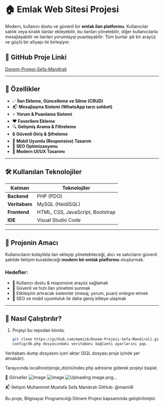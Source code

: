 # 🏠 Emlak Web Sitesi Projesi

Modern, kullanıcı dostu ve güvenli bir **emlak ilan platformu**. Kullanıcılar satılık veya kiralık ilanlar ekleyebilir, bu ilanları yönetebilir, diğer kullanıcılarla mesajlaşabilir ve ilanları yorumlayıp puanlayabilir. Tüm bunlar şık bir arayüz ve güçlü bir altyapı ile birleşiyor.

## 🔗 GitHub Proje Linki
[Donem-Projesi-Sefa-Mandirali](https://github.com/mamii6/Donem-Projesi-Sefa-Mandirali)

---

## 📌 Özellikler

- ✅ **İlan Ekleme, Güncelleme ve Silme (CRUD)**
- 📬 **Mesajlaşma Sistemi (WhatsApp tarzı sohbet)**
- ⭐ **Yorum & Puanlama Sistemi**
- ❤️ **Favorilere Ekleme**
- 🔍 **Gelişmiş Arama & Filtreleme**
- 🔒 **Güvenli Giriş & Şifreleme**
- 📱 **Mobil Uyumlu (Responsive) Tasarım**
- 🧠 **SEO Optimizasyonu**
- 💅 **Modern UI/UX Tasarımı**

---

## 🛠 Kullanılan Teknolojiler

| Katman | Teknolojiler |
|--------|--------------|
| **Backend** | PHP (PDO) |
| **Veritabanı** | MySQL (HeidiSQL) |
| **Frontend** | HTML, CSS, JavaScript, Bootstrap |
| **IDE** | Visual Studio Code |

---

## 🎯 Projenin Amacı

Kullanıcıların kolaylıkla ilan ekleyip yönetebileceği, alıcı ve satıcıların güvenli şekilde iletişim kurabileceği **modern bir emlak platformu** oluşturmak.

### Hedefler:

- 🔹 Kullanıcı dostu & responsive arayüz sağlamak  
- 🔹 Güvenli ve hızlı ilan yönetimi sunmak  
- 🔹 Etkileşimi artıracak sistemler (mesaj, yorum, puan) entegre etmek  
- 🔹 SEO ve mobil uyumluluk ile daha geniş kitleye ulaşmak  

---

## 🧪 Nasıl Çalıştırılır?

1. Projeyi bu repodan klonla:
   ```bash
   git clone https://github.com/mamii6/Donem-Projesi-Sefa-Mandirali.git
   config/db.php dosyasındaki veritabanı bağlantı ayarlarını yap.

Veritabanı dump dosyasını içeri aktar (SQL dosyası proje içinde yer almalıdır).

Tarayıcında localhost/proje_dizini/index.php adresine giderek projeyi başlat.

📸 Görseller
![image](https://github.com/user-attachments/assets/27feb981-5855-4fa2-b39c-be20b6e30f4f)
![image](https://github.com/user-attachments/assets/266c4c7f-269d-40bb-b03c-582240514c9d)
![Uploading image.png…]()




📬 İletişim
Muhammet Mustafa Sefa Mandıralı
GitHub: @mamii6

Bu proje, Bilgisayar Programcılığı Dönem Projesi kapsamında geliştirilmiştir.
